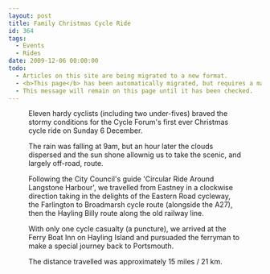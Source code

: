 ```yaml
---
layout: post
title: Family Christmas Cycle Ride
id: 364
tags:
  - Events
  - Rides
date: 2009-12-06 00:00:00
todo:
  - Articles on this site are being migrated to a new format.
  - <b>This page</b> has been automatically migrated, but requires a manual check-&amp;-tune to ensure the format and links all work as expected.
  - This message will remain on this page until it has been checked.
---
```


<figure id="attachment_377" align="alignleft" width="117" caption="Langstone Harbour Ride"][![Langstone Harbour Ride](http://www.pompeybug.co.uk/wp-content/uploads/2009/12/me_Langstone_Harbour_circular_ride_leaflet_cover_500.jpg "me_Langstone_Harbour_circular_ride_leaflet_cover_500")](http://www.pompeybug.co.uk/2009/12/family-christmas-cycle-ride/me_langstone_harbour_circular_ride_leaflet_cover_500/)</figure>

Eleven hardy cyclists (including two under-fives) braved the stormy conditions for the Cycle Forum's first ever Christmas cycle ride on Sunday 6 December.

The rain was falling at 9am, but an hour later the clouds dispersed and the sun shone allownig us to take the scenic, and largely off-road, route.

Following the City Council's guide 'Circular Ride Around Langstone Harbour', we travelled from Eastney in a clockwise direction taking in the delights of the Eastern Road cycleway, the Farlington to Broadmarsh cycle route (alongside the A27), then the Hayling Billy route along the old railway line.

With only one cycle casualty (a puncture), we arrived at the Ferry Boat Inn on Hayling Island and pursuaded the ferryman to make a special journey back to Portsmouth.

The distance travelled was approximately 15 miles / 21 km.